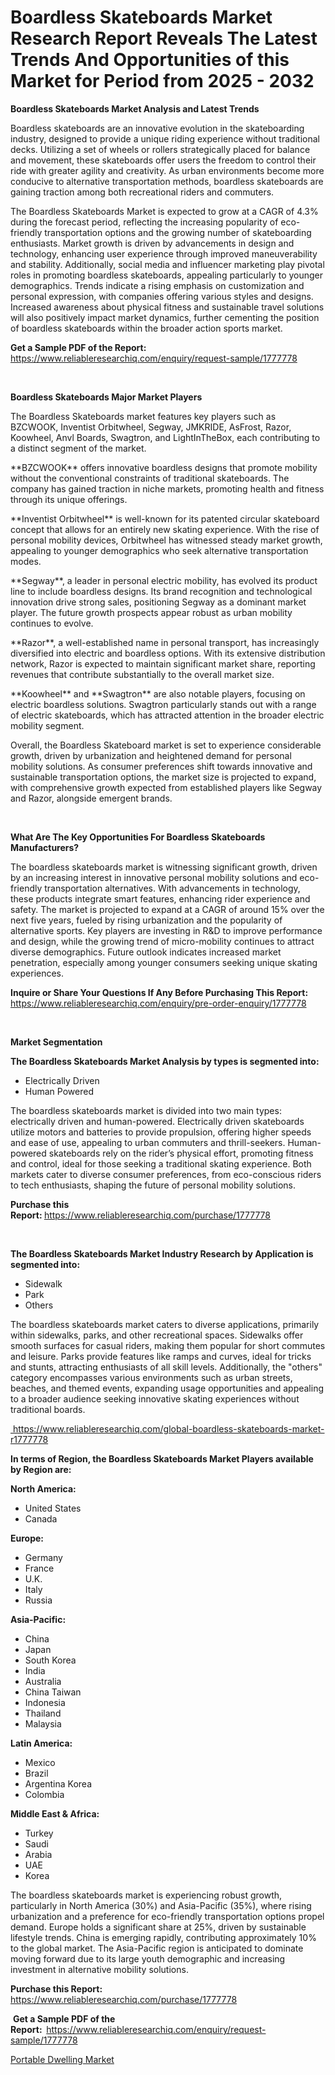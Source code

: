 <p><h1>Boardless Skateboards Market Research Report Reveals The Latest Trends And Opportunities of this Market for Period from 2025 - 2032</h1></p><p><strong>Boardless Skateboards Market Analysis and Latest Trends</strong></p>
<p><p>Boardless skateboards are an innovative evolution in the skateboarding industry, designed to provide a unique riding experience without traditional decks. Utilizing a set of wheels or rollers strategically placed for balance and movement, these skateboards offer users the freedom to control their ride with greater agility and creativity. As urban environments become more conducive to alternative transportation methods, boardless skateboards are gaining traction among both recreational riders and commuters.</p><p>The Boardless Skateboards Market is expected to grow at a CAGR of 4.3% during the forecast period, reflecting the increasing popularity of eco-friendly transportation options and the growing number of skateboarding enthusiasts. Market growth is driven by advancements in design and technology, enhancing user experience through improved maneuverability and stability. Additionally, social media and influencer marketing play pivotal roles in promoting boardless skateboards, appealing particularly to younger demographics. Trends indicate a rising emphasis on customization and personal expression, with companies offering various styles and designs. Increased awareness about physical fitness and sustainable travel solutions will also positively impact market dynamics, further cementing the position of boardless skateboards within the broader action sports market.</p></p>
<p><strong>Get a Sample PDF of the Report:&nbsp;</strong> <a href="https://www.reliableresearchiq.com/enquiry/request-sample/1777778?utm_campaign=2449&utm_medium=2&utm_source=Github&utm_content=ia&utm_term=04042025&utm_id=boardless-skateboards">https://www.reliableresearchiq.com/enquiry/request-sample/1777778</a></p>
<p>&nbsp;</p>
<p><strong>Boardless Skateboards Major Market Players</strong></p>
<p><p>The Boardless Skateboards market features key players such as BZCWOOK, Inventist Orbitwheel, Segway, JMKRIDE, AsFrost, Razor, Koowheel, Anvl Boards, Swagtron, and LightInTheBox, each contributing to a distinct segment of the market.</p><p>**BZCWOOK** offers innovative boardless designs that promote mobility without the conventional constraints of traditional skateboards. The company has gained traction in niche markets, promoting health and fitness through its unique offerings.</p><p>**Inventist Orbitwheel** is well-known for its patented circular skateboard concept that allows for an entirely new skating experience. With the rise of personal mobility devices, Orbitwheel has witnessed steady market growth, appealing to younger demographics who seek alternative transportation modes.</p><p>**Segway**, a leader in personal electric mobility, has evolved its product line to include boardless designs. Its brand recognition and technological innovation drive strong sales, positioning Segway as a dominant market player. The future growth prospects appear robust as urban mobility continues to evolve.</p><p>**Razor**, a well-established name in personal transport, has increasingly diversified into electric and boardless options. With its extensive distribution network, Razor is expected to maintain significant market share, reporting revenues that contribute substantially to the overall market size.</p><p>**Koowheel** and **Swagtron** are also notable players, focusing on electric boardless solutions. Swagtron particularly stands out with a range of electric skateboards, which has attracted attention in the broader electric mobility segment.</p><p>Overall, the Boardless Skateboard market is set to experience considerable growth, driven by urbanization and heightened demand for personal mobility solutions. As consumer preferences shift towards innovative and sustainable transportation options, the market size is projected to expand, with comprehensive growth expected from established players like Segway and Razor, alongside emergent brands.</p></p>
<p>&nbsp;</p>
<p><strong>What Are The Key Opportunities For Boardless Skateboards Manufacturers?</strong></p>
<p><p>The boardless skateboards market is witnessing significant growth, driven by an increasing interest in innovative personal mobility solutions and eco-friendly transportation alternatives. With advancements in technology, these products integrate smart features, enhancing rider experience and safety. The market is projected to expand at a CAGR of around 15% over the next five years, fueled by rising urbanization and the popularity of alternative sports. Key players are investing in R&D to improve performance and design, while the growing trend of micro-mobility continues to attract diverse demographics. Future outlook indicates increased market penetration, especially among younger consumers seeking unique skating experiences.</p></p>
<p><strong>Inquire or Share Your Questions If Any Before Purchasing This Report:</strong> <a href="https://www.reliableresearchiq.com/enquiry/pre-order-enquiry/1777778?utm_campaign=2449&utm_medium=2&utm_source=Github&utm_content=ia&utm_term=04042025&utm_id=boardless-skateboards">https://www.reliableresearchiq.com/enquiry/pre-order-enquiry/1777778</a></p>
<p>&nbsp;</p>
<p><strong>Market Segmentation</strong></p>
<p><strong>The Boardless Skateboards Market Analysis by types is segmented into:</strong></p>
<p><ul><li>Electrically Driven</li><li>Human Powered</li></ul></p>
<p><p>The boardless skateboards market is divided into two main types: electrically driven and human-powered. Electrically driven skateboards utilize motors and batteries to provide propulsion, offering higher speeds and ease of use, appealing to urban commuters and thrill-seekers. Human-powered skateboards rely on the rider’s physical effort, promoting fitness and control, ideal for those seeking a traditional skating experience. Both markets cater to diverse consumer preferences, from eco-conscious riders to tech enthusiasts, shaping the future of personal mobility solutions.</p></p>
<p><strong>Purchase this Report:&nbsp;</strong><a href="https://www.reliableresearchiq.com/purchase/1777778?utm_campaign=2449&utm_medium=2&utm_source=Github&utm_content=ia&utm_term=04042025&utm_id=boardless-skateboards">https://www.reliableresearchiq.com/purchase/1777778</a></p>
<p>&nbsp;</p>
<p><strong>The Boardless Skateboards Market Industry Research by Application is segmented into:</strong></p>
<p><ul><li>Sidewalk</li><li>Park</li><li>Others</li></ul></p>
<p><p>The boardless skateboards market caters to diverse applications, primarily within sidewalks, parks, and other recreational spaces. Sidewalks offer smooth surfaces for casual riders, making them popular for short commutes and leisure. Parks provide features like ramps and curves, ideal for tricks and stunts, attracting enthusiasts of all skill levels. Additionally, the "others" category encompasses various environments such as urban streets, beaches, and themed events, expanding usage opportunities and appealing to a broader audience seeking innovative skating experiences without traditional boards.</p></p>
<p><a href="https://www.reliableresearchiq.com/global-boardless-skateboards-market-r1777778?utm_campaign=2449&utm_medium=2&utm_source=Github&utm_content=ia&utm_term=04042025&utm_id=boardless-skateboards">&nbsp;https://www.reliableresearchiq.com/global-boardless-skateboards-market-r1777778</a></p>
<p><strong>In terms of Region, the Boardless Skateboards Market Players available by Region are:</strong></p>
<p>
    <p> <strong> North America: </strong>
        <ul>
            <li>United States</li>
            <li>Canada</li>
        </ul>
        </p> 
    <p> <strong> Europe: </strong>
        <ul>
            <li>Germany</li>
            <li>France</li>
            <li>U.K.</li>
            <li>Italy</li>
            <li>Russia</li>
        </ul>
        </p> 
    <p> <strong> Asia-Pacific: </strong>
        <ul>
            <li>China</li>
            <li>Japan</li>
            <li>South Korea</li>
            <li>India</li>
            <li>Australia</li>
            <li>China Taiwan</li>
            <li>Indonesia</li>
            <li>Thailand</li>
            <li>Malaysia</li>
        </ul>
        </p> 
    <p> <strong> Latin America: </strong>
        <ul>
            <li>Mexico</li>
            <li>Brazil</li>
            <li>Argentina Korea</li>
            <li>Colombia</li>
        </ul>
        </p> 
    <p> <strong> Middle East & Africa: </strong>
        <ul>
            <li>Turkey</li>
            <li>Saudi</li>
            <li>Arabia</li>
            <li>UAE</li>
            <li>Korea</li>
        </ul>
    </p>
    </p>
<p><p>The boardless skateboards market is experiencing robust growth, particularly in North America (30%) and Asia-Pacific (35%), where rising urbanization and a preference for eco-friendly transportation options propel demand. Europe holds a significant share at 25%, driven by sustainable lifestyle trends. China is emerging rapidly, contributing approximately 10% to the global market. The Asia-Pacific region is anticipated to dominate moving forward due to its large youth demographic and increasing investment in alternative mobility solutions.</p></p>
<p><strong>Purchase this Report: </strong><a href="https://www.reliableresearchiq.com/purchase/1777778?utm_campaign=2449&utm_medium=2&utm_source=Github&utm_content=ia&utm_term=04042025&utm_id=boardless-skateboards">https://www.reliableresearchiq.com/purchase/1777778</a></p>
<p>&nbsp;<strong>Get a Sample PDF of the Report:&nbsp;&nbsp;</strong><a href="https://www.reliableresearchiq.com/enquiry/request-sample/1777778?utm_campaign=2449&utm_medium=2&utm_source=Github&utm_content=ia&utm_term=04042025&utm_id=boardless-skateboards">https://www.reliableresearchiq.com/enquiry/request-sample/1777778</a></p>
<p><strong></strong></p>
<p><p><a href="https://github.com/norbeludie83/Market-Research-Report-List-1/blob/main/portable-dwelling-market.md?utm_campaign=2449&utm_medium=2&utm_source=Github&utm_content=ia&utm_term=04042025&utm_id=boardless-skateboards">Portable Dwelling Market</a></p></p>